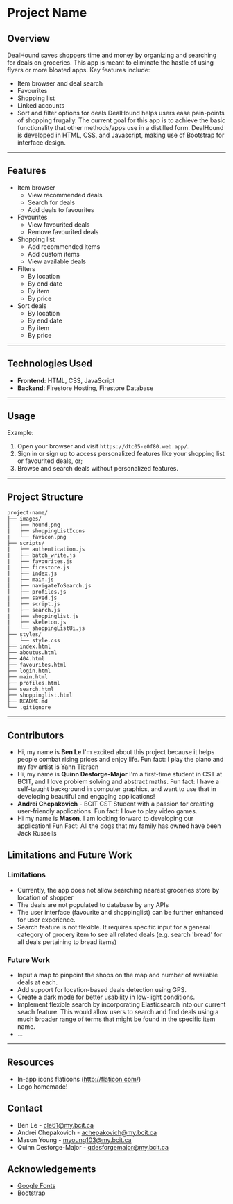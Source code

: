 # Project Name

## Overview

DealHound saves shoppers time and money by organizing and searching for deals on groceries. This app is meant to eliminate the hastle of using flyers or more bloated apps. Key features include:

- Item browser and deal search
- Favourites
- Shopping list
- Linked accounts
- Sort and filter options for deals
  DealHound helps users ease pain-points of shopping frugally. The current goal for this app is to achieve the basic functionality that other methods/apps use in a distilled form. DealHound is developed in HTML, CSS, and Javascript, making use of Bootstrap for interface design.

---

## Features

- Item browser
  - View recommended deals
  - Search for deals
  - Add deals to favourites
- Favourites
  - View favourited deals
  - Remove favourited deals
- Shopping list
  - Add recommended items
  - Add custom items
  - View available deals
- Filters
  - By location
  - By end date
  - By item
  - By price
- Sort deals
  - By location
  - By end date
  - By item
  - By price

---

## Technologies Used

- **Frontend**: HTML, CSS, JavaScript
- **Backend**: Firestore Hosting, Firestore Database

---

## Usage

Example:

1. Open your browser and visit `https://dtc05-e0f80.web.app/`.
2. Sign in or sign up to access personalized features like your shopping list or favourited deals, or;
3. Browse and search deals without personalized features.

---

## Project Structure

```
project-name/
├── images/
│   ├── hound.png
|   ├── shoppingListIcons
|   └── favicon.png
├── scripts/
|   ├── authentication.js
|   ├── batch_write.js
|   ├── favourites.js
|   ├── firestore.js
|   ├── index.js
|   ├── main.js
|   ├── navigateToSearch.js
|   ├── profiles.js
|   ├── saved.js
|   ├── script.js
|   ├── search.js
|   ├── shoppinglist.js
|   ├── skeleton.js
│   └── shoppingListUi.js
├── styles/
│   └── style.css
├── index.html
├── aboutus.html
├── 404.html
├── favourites.html
├── login.html
├── main.html
├── profiles.html
├── search.html
├── shoppinglist.html
├── README.md
└── .gitignore
```

---

## Contributors

- Hi, my name is **Ben Le** I'm excited about this project because it helps people combat rising prices and enjoy life. Fun fact: I play the piano and my fav artist is Yann Tiersen
- Hi, my name is **Quinn Desforge-Major** I'm a first-time student in CST at BCIT, and I love problem solving and abstract maths. Fun fact: I have a self-taught background in computer graphics, and want to use that in developing beautiful and engaging applications!
- **Andrei Chepakovich** - BCIT CST Student with a passion for creating user-friendly applications. Fun fact: I love to play video games.
- Hi my name is **Mason**. I am looking forward to developing our application! Fun Fact: All the dogs that my family has owned have been Jack Russells

## Limitations and Future Work

### Limitations

- Currently, the app does not allow searching nearest groceries store by location of shopper
- The deals are not populated to database by any APIs
- The user interface (favourite and shoppinglist) can be further enhanced for user experience.
- Search feature is not flexible. It requires specific input for a general category of grocery item to see all related deals (e.g. search 'bread' for all deals pertaining to bread items)

### Future Work

- Input a map to pinpoint the shops on the map and number of available deals at each. 
- Add support for location-based deals detection using GPS.
- Create a dark mode for better usability in low-light conditions.
- Implement flexible search by incorporating Elasticsearch into our current seach feature. This would allow users to search and find deals using a much broader range of terms that might be found in the specific item name.
- ...

---

## Resources

- In-app icons flaticons (http://flaticon.com/)
- Logo homemade!

## Contact

- Ben Le - cle61@my.bcit.ca
- Andrei Chepakovich - achepakovich@my.bcit.ca
- Mason Young - myoung103@my.bcit.ca
- Quinn Desforge-Major - qdesforgemajor@my.bcit.ca

## Acknowledgements

- <a href="https://fonts.google.com/">Google Fonts</a>
- <a href="https://getbootstrap.com/">Bootstrap</a>

